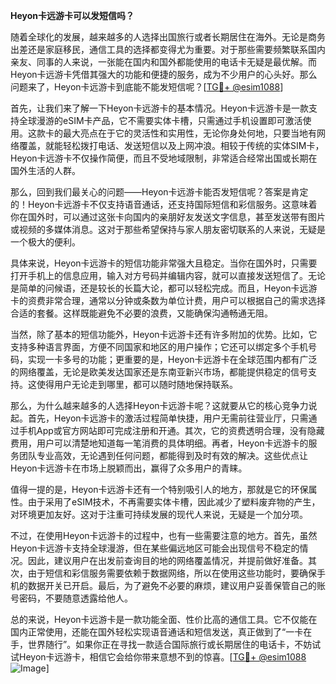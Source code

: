 **Heyon卡远游卡可以发短信吗？**

随着全球化的发展，越来越多的人选择出国旅行或者长期居住在海外。无论是商务出差还是家庭移民，通信工具的选择都变得尤为重要。对于那些需要频繁联系国内亲友、同事的人来说，一张能在国内和国外都能使用的电话卡无疑是最优解。而Heyon卡远游卡凭借其强大的功能和便捷的服务，成为不少用户的心头好。那么问题来了，Heyon卡远游卡到底能不能发短信呢？[[TG💪+ @esim1088](https://t.me/s/esim1088)]

首先，让我们来了解一下Heyon卡远游卡的基本情况。Heyon卡远游卡是一款支持全球漫游的eSIM卡产品，它不需要实体卡槽，只需通过手机设置即可激活使用。这款卡的最大亮点在于它的灵活性和实用性，无论你身处何地，只要当地有网络覆盖，就能轻松拨打电话、发送短信以及上网冲浪。相较于传统的实体SIM卡，Heyon卡远游卡不仅操作简便，而且不受地域限制，非常适合经常出国或长期在国外生活的人群。

那么，回到我们最关心的问题——Heyon卡远游卡能否发短信呢？答案是肯定的！Heyon卡远游卡不仅支持语音通话，还支持国际短信和彩信服务。这意味着你在国外时，可以通过这张卡向国内的亲朋好友发送文字信息，甚至发送带有图片或视频的多媒体消息。这对于那些希望保持与家人朋友密切联系的人来说，无疑是一个极大的便利。

具体来说，Heyon卡远游卡的短信功能非常强大且稳定。当你在国外时，只需要打开手机上的信息应用，输入对方号码并编辑内容，就可以直接发送短信了。无论是简单的问候语，还是较长的长篇大论，都可以轻松完成。而且，Heyon卡远游卡的资费非常合理，通常以分钟或条数为单位计费，用户可以根据自己的需求选择合适的套餐。这样既能避免不必要的浪费，又能确保沟通畅通无阻。

当然，除了基本的短信功能外，Heyon卡远游卡还有许多附加的优势。比如，它支持多种语言界面，方便不同国家和地区的用户操作；它还可以绑定多个手机号码，实现一卡多号的功能；更重要的是，Heyon卡远游卡在全球范围内都有广泛的网络覆盖，无论是欧美发达国家还是东南亚新兴市场，都能提供稳定的信号支持。这使得用户无论走到哪里，都可以随时随地保持联系。

那么，为什么越来越多的人选择Heyon卡远游卡呢？这就要从它的核心竞争力说起。首先，Heyon卡远游卡的激活过程简单快捷，用户无需前往营业厅，只需通过手机App或官方网站即可完成注册和开通。其次，它的资费透明合理，没有隐藏费用，用户可以清楚地知道每一笔消费的具体明细。再者，Heyon卡远游卡的服务团队专业高效，无论遇到任何问题，都能得到及时有效的解决。这些优点让Heyon卡远游卡在市场上脱颖而出，赢得了众多用户的青睐。

值得一提的是，Heyon卡远游卡还有一个特别吸引人的地方，那就是它的环保属性。由于采用了eSIM技术，不再需要实体卡槽，因此减少了塑料废弃物的产生，对环境更加友好。这对于注重可持续发展的现代人来说，无疑是一个加分项。

不过，在使用Heyon卡远游卡的过程中，也有一些需要注意的地方。首先，虽然Heyon卡远游卡支持全球漫游，但在某些偏远地区可能会出现信号不稳定的情况。因此，建议用户在出发前查询目的地的网络覆盖情况，并提前做好准备。其次，由于短信和彩信服务需要依赖于数据网络，所以在使用这些功能时，要确保手机的数据开关已开启。最后，为了避免不必要的麻烦，建议用户妥善保管自己的账号密码，不要随意透露给他人。

总的来说，Heyon卡远游卡是一款功能全面、性价比高的通信工具。它不仅能在国内正常使用，还能在国外轻松实现语音通话和短信发送，真正做到了“一卡在手，世界随行”。如果你正在寻找一款适合国际旅行或长期居住的电话卡，不妨试试Heyon卡远游卡，相信它会给你带来意想不到的惊喜。[[TG💪+ @esim1088](https://t.me/s/esim1088) ![Image](https://i.postimg.cc/4NQfJmqS/Snipaste-2025-05-13-00-14-12.png)]